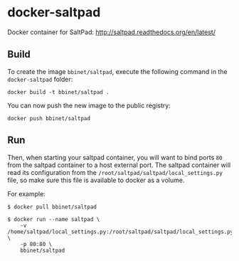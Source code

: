 docker-saltpad
==============

Docker container for SaltPad:
http://saltpad.readthedocs.org/en/latest/

Build
-----

To create the image `bbinet/saltpad`, execute the following command in the
`docker-saltpad` folder:

    docker build -t bbinet/saltpad .

You can now push the new image to the public registry:
    
    docker push bbinet/saltpad


Run
---

Then, when starting your saltpad container, you will want to bind ports `80`
from the saltpad container to a host external port.
The saltpad container will read its configuration from the
`/root/saltpad/saltpad/local_settings.py` file, so make sure this file is
available to docker as a volume.

For example:

    $ docker pull bbinet/saltpad

    $ docker run --name saltpad \
        -v /home/saltpad/local_settings.py:/root/saltpad/saltpad/local_settings.py:ro \
        -p 80:80 \
        bbinet/saltpad
